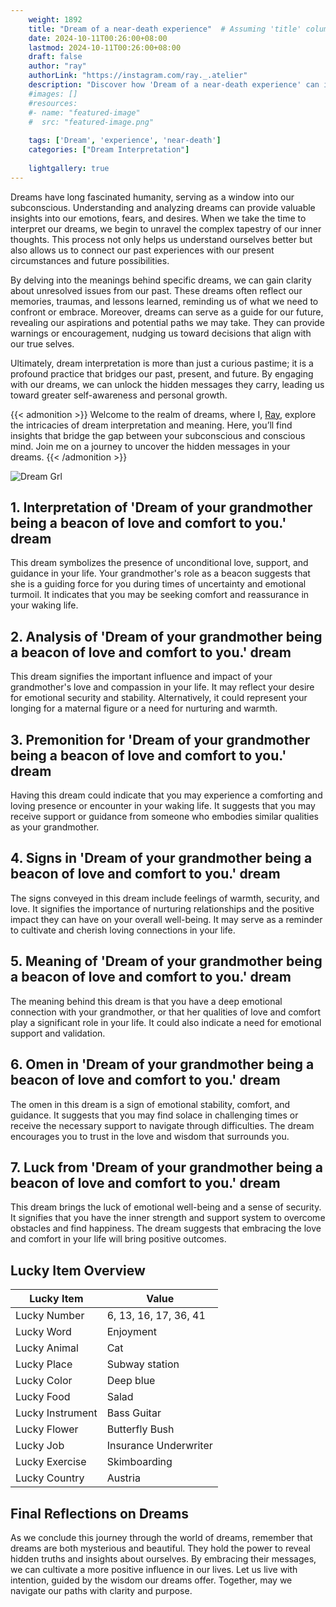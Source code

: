 ```yaml
---
    weight: 1892
    title: "Dream of a near-death experience"  # Assuming 'title' column exists
    date: 2024-10-11T00:26:00+08:00
    lastmod: 2024-10-11T00:26:00+08:00
    draft: false
    author: "ray"
    authorLink: "https://instagram.com/ray._.atelier"
    description: "Discover how 'Dream of a near-death experience' can interpret your future and uncover its significant meanings in your life."
    #images: []
    #resources:
    #- name: "featured-image"
    #  src: "featured-image.png"
    
    tags: ['Dream', 'experience', 'near-death']
    categories: ["Dream Interpretation"]
    
    lightgallery: true
---
```

    
Dreams have long fascinated humanity, serving as a window into our subconscious. Understanding and analyzing dreams can provide valuable insights into our emotions, fears, and desires. When we take the time to interpret our dreams, we begin to unravel the complex tapestry of our inner thoughts. This process not only helps us understand ourselves better but also allows us to connect our past experiences with our present circumstances and future possibilities.

By delving into the meanings behind specific dreams, we can gain clarity about unresolved issues from our past. These dreams often reflect our memories, traumas, and lessons learned, reminding us of what we need to confront or embrace. Moreover, dreams can serve as a guide for our future, revealing our aspirations and potential paths we may take. They can provide warnings or encouragement, nudging us toward decisions that align with our true selves.

Ultimately, dream interpretation is more than just a curious pastime; it is a profound practice that bridges our past, present, and future. By engaging with our dreams, we can unlock the hidden messages they carry, leading us toward greater self-awareness and personal growth.

{{< admonition >}}
Welcome to the realm of dreams, where I, [Ray](https://instagram.com/ray._.atelier), explore the intricacies of dream interpretation and meaning. Here, you’ll find insights that bridge the gap between your subconscious and conscious mind. Join me on a journey to uncover the hidden messages in your dreams.
{{< /admonition >}}

![Dream Grl](https://cdn.pixabay.com/photo/2017/11/02/03/35/gothic-2910057_1280.jpg "Dream Grl")

## 1. Interpretation of 'Dream of your grandmother being a beacon of love and comfort to you.' dream
 This dream symbolizes the presence of unconditional love, support, and guidance in your life. Your grandmother's role as a beacon suggests that she is a guiding force for you during times of uncertainty and emotional turmoil. It indicates that you may be seeking comfort and reassurance in your waking life.

## 2. Analysis of 'Dream of your grandmother being a beacon of love and comfort to you.' dream
 This dream signifies the important influence and impact of your grandmother's love and compassion in your life. It may reflect your desire for emotional security and stability. Alternatively, it could represent your longing for a maternal figure or a need for nurturing and warmth.

## 3. Premonition for 'Dream of your grandmother being a beacon of love and comfort to you.' dream
 Having this dream could indicate that you may experience a comforting and loving presence or encounter in your waking life. It suggests that you may receive support or guidance from someone who embodies similar qualities as your grandmother. 

## 4. Signs in 'Dream of your grandmother being a beacon of love and comfort to you.' dream
 The signs conveyed in this dream include feelings of warmth, security, and love. It signifies the importance of nurturing relationships and the positive impact they can have on your overall well-being. It may serve as a reminder to cultivate and cherish loving connections in your life.

## 5. Meaning of 'Dream of your grandmother being a beacon of love and comfort to you.' dream
 The meaning behind this dream is that you have a deep emotional connection with your grandmother, or that her qualities of love and comfort play a significant role in your life. It could also indicate a need for emotional support and validation.

## 6. Omen in 'Dream of your grandmother being a beacon of love and comfort to you.' dream
 The omen in this dream is a sign of emotional stability, comfort, and guidance. It suggests that you may find solace in challenging times or receive the necessary support to navigate through difficulties. The dream encourages you to trust in the love and wisdom that surrounds you.

## 7. Luck from 'Dream of your grandmother being a beacon of love and comfort to you.' dream
 This dream brings the luck of emotional well-being and a sense of security. It signifies that you have the inner strength and support system to overcome obstacles and find happiness. The dream suggests that embracing the love and comfort in your life will bring positive outcomes.

## Lucky Item Overview
| Lucky Item          | Value              |
|---------------|--------------------|
| Lucky Number        | 6, 13, 16, 17, 36, 41  |
| Lucky Word          | Enjoyment |
| Lucky Animal        | Cat |
| Lucky Place         | Subway station     |
| Lucky Color         | Deep blue     |
| Lucky Food          | Salad      |
| Lucky Instrument    | Bass Guitar |
| Lucky Flower        | Butterfly Bush    |
| Lucky Job           | Insurance Underwriter       |
| Lucky Exercise      | Skimboarding  |
| Lucky Country       | Austria    |


##  Final Reflections on Dreams

As we conclude this journey through the world of dreams, remember that dreams are both mysterious and beautiful. They hold the power to reveal hidden truths and insights about ourselves. By embracing their messages, we can cultivate a more positive influence in our lives. Let us live with intention, guided by the wisdom our dreams offer. Together, may we navigate our paths with clarity and purpose.
